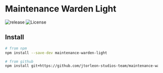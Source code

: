 # Maintenance Warden Light

![release](https://github.com/jtorleon-studios-team/maintenance-warden-light/actions/workflows/release.yml/badge.svg)
![License](https://img.shields.io/github/license/jtorleon-studios-team/maintenance-warden-light)

## Install

```sh
# from npm
npm install --save-dev maintenance-warden-light

# from github
npm install git+https://github.com/jtorleon-studios-team/maintenance-warden-light.git
```

